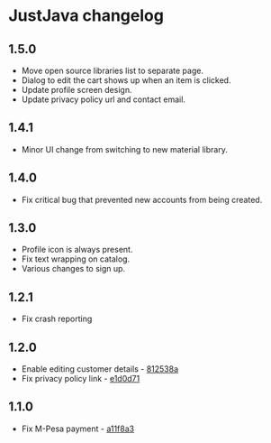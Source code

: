 # JustJava changelog

## 1.5.0
* Move open source libraries list to separate page.
* Dialog to edit the cart shows up when an item is clicked.
* Update profile screen design.
* Update privacy policy url and contact email.

## 1.4.1
* Minor UI change from switching to new material library.

## 1.4.0
* Fix critical bug that prevented new accounts from being created.

## 1.3.0
* Profile icon is always present.
* Fix text wrapping on catalog.
* Various changes to sign up.

## 1.2.1 

* Fix crash reporting

## 1.2.0

* Enable editing customer details - [812538a](https://github.com/MarkNjunge/JustJava-Android/commit/812538a12dd6a16f7623ab9531135538f627a86b)
* Fix privacy policy link - [e1d0d71](https://github.com/MarkNjunge/JustJava-Android/commit/e1d0d714cea9c928e3662d2f020a6413ff48cadf)

## 1.1.0

* Fix M-Pesa payment - [a11f8a3](https://github.com/MarkNjunge/JustJava-Android/commit/a11f8a35136b1e1d2d038e7588d1070c2e4fac1c)